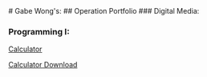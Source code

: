 <link rel="shortcut icon" type="image/x-icon" href="favicon.ico">
# Gabe Wong's:
## Operation Portfolio
### Digital Media:

### Programming I:

[Calculator](../Programming/Calculator)

[Calculator Download](https://github.com/InDus7ry/Operation_Portfolio/raw/master/Programming/Calculator/calculator.zip)
